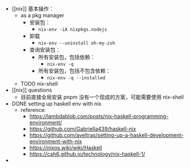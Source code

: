 - [[nix]] 基本操作：
	- as a pkg manager
		- 安装包：
			- `nix-env -iA nixpkgs.nodejs`
		- 卸载
			- `nix-env --uninstall oh-my-zsh`
		- 查询安装包：
			- 所有安装包，包括依赖：
				- `nix-env -q`
			- 所有安装包，包括不包含依赖：
				- `nix-env -q --installed`
	- TODO nix-shell
- [[nix]] questions
	- 目前直接全局安装 pnpm 没有一个现成的方案，可能需要使用 nix-shell
- DONE setting up haskell env with nix
	- reference:
		- https://lambdablob.com/posts/nix-haskell-programming-environment/
		- https://github.com/Gabriella439/haskell-nix
		- https://github.com/aveltras/setting-up-a-haskell-development-environment-with-nix
		- https://nixos.wiki/wiki/Haskell
		- https://cah6.github.io/technology/nix-haskell-1/
-